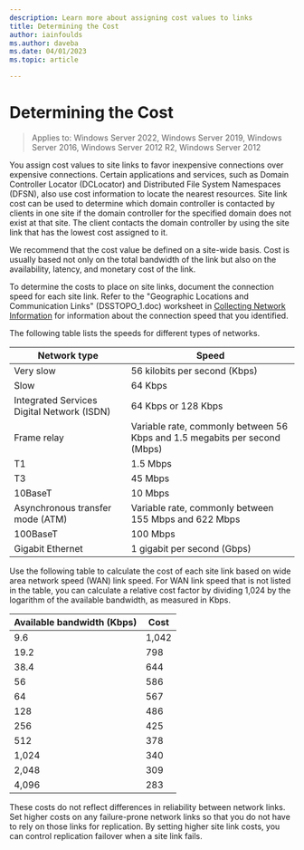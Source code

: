 ```yaml
---
description: Learn more about assigning cost values to links
title: Determining the Cost
author: iainfoulds
ms.author: daveba
ms.date: 04/01/2023
ms.topic: article

---
```


# Determining the Cost

>Applies to: Windows Server 2022, Windows Server 2019, Windows Server 2016, Windows Server 2012 R2, Windows Server 2012

You assign cost values to site links to favor inexpensive connections over expensive connections. Certain applications and services, such as Domain Controller Locator (DCLocator) and Distributed File System Namespaces (DFSN), also use cost information to locate the nearest resources. Site link cost can be used to determine which domain controller is contacted by clients in one site if the domain controller for the specified domain does not exist at that site. The client contacts the domain controller by using the site link that has the lowest cost assigned to it.

We recommend that the cost value be defined on a site-wide basis. Cost is usually based not only on the total bandwidth of the link but also on the availability, latency, and monetary cost of the link.

To determine the costs to place on site links, document the connection speed for each site link. Refer to the "Geographic Locations and Communication Links" (DSSTOPO_1.doc) worksheet in [Collecting Network Information](../../ad-ds/plan/Collecting-Network-Information.md) for information about the connection speed that you identified.

The following table lists the speeds for different types of networks.

|Network type|Speed|
|----------------|---------|
|Very slow|56 kilobits per second (Kbps)|
|Slow|64 Kbps|
|Integrated Services Digital Network (ISDN)|64 Kbps or 128 Kbps|
|Frame relay|Variable rate, commonly between 56 Kbps and 1.5 megabits per second (Mbps)|
|T1|1.5 Mbps|
|T3|45 Mbps|
|10BaseT|10 Mbps|
|Asynchronous transfer mode (ATM)|Variable rate, commonly between 155 Mbps and 622 Mbps|
|100BaseT|100 Mbps|
|Gigabit Ethernet|1 gigabit per second (Gbps)|

Use the following table to calculate the cost of each site link based on wide area network speed (WAN) link speed. For WAN link speed that is not listed in the table, you can calculate a relative cost factor by dividing 1,024 by the logarithm of the available bandwidth, as measured in Kbps.

|Available bandwidth (Kbps)|Cost|
|--------------------------------|--------|
|9.6|1,042|
|19.2|798|
|38.4|644|
|56|586|
|64|567|
|128|486|
|256|425|
|512|378|
|1,024|340|
|2,048|309|
|4,096|283|

These costs do not reflect differences in reliability between network links. Set higher costs on any failure-prone network links so that you do not have to rely on those links for replication. By setting higher site link costs, you can control replication failover when a site link fails.


